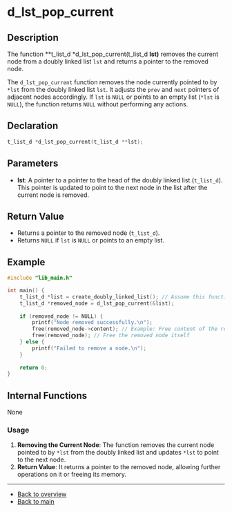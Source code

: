 # d_lst_pop_current

## Description

The function **t_list_d *d_lst_pop_current(t_list_d **lst)** removes the current node from a doubly linked list `lst` and returns a pointer to the removed node.

The `d_lst_pop_current` function removes the node currently pointed to by `*lst` from the doubly linked list `lst`. It adjusts the `prev` and `next` pointers of adjacent nodes accordingly. If `lst` is `NULL` or points to an empty list (`*lst` is `NULL`), the function returns `NULL` without performing any actions.

## Declaration
```c
t_list_d *d_lst_pop_current(t_list_d **lst);
```
## Parameters

- **lst**: A pointer to a pointer to the head of the doubly linked list (`t_list_d`). This pointer is updated to point to the next node in the list after the current node is removed.

## Return Value

- Returns a pointer to the removed node (`t_list_d`).
- Returns `NULL` if `lst` is `NULL` or points to an empty list.

## Example

```c
#include "lib_main.h"

int main() {
    t_list_d *list = create_doubly_linked_list(); // Assume this function creates a populated list
    t_list_d *removed_node = d_lst_pop_current(&list);
    
    if (removed_node != NULL) {
        printf("Node removed successfully.\n");
        free(removed_node->content); // Example: Free content of the removed node
        free(removed_node); // Free the removed node itself
    } else {
        printf("Failed to remove a node.\n");
    }
    
    return 0;
}
```
## Internal Functions

None

### Usage

1. **Removing the Current Node**: The function removes the current node pointed to by `*lst` from the doubly linked list and updates `*lst` to point to the next node.
2. **Return Value**: It returns a pointer to the removed node, allowing further operations on it or freeing its memory.

---

- [Back to overview](../Overview_about_function.md)
- [Back to main](/)
